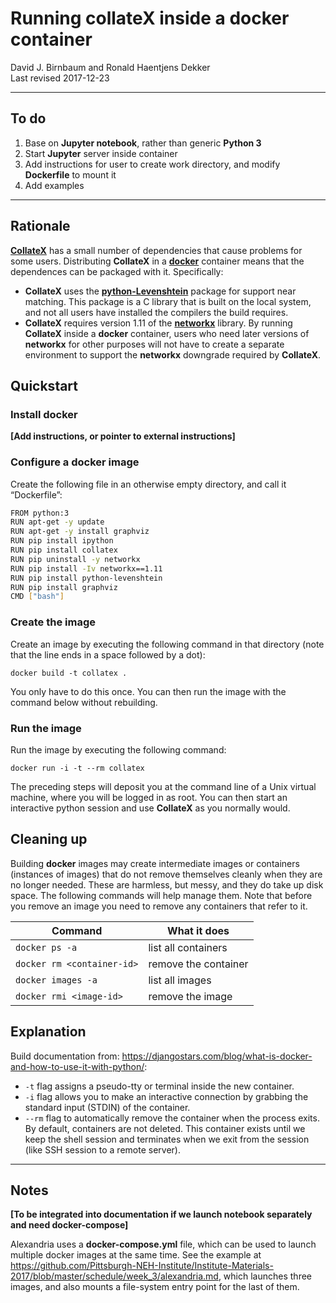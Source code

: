 # Running collateX inside a docker container

David J. Birnbaum and Ronald Haentjens Dekker  
Last revised 2017-12-23

----
## To do

1. Base on **Jupyter notebook**, rather than generic **Python 3**
2. Start **Jupyter** server inside container
3. Add instructions for user to create work directory, and modify **Dockerfile** to mount it
4. Add examples

----


## Rationale

[**CollateX**](https://pypi.python.org/pypi/collatex) has a small number of dependencies that cause problems for some users. Distributing **CollateX** in a [**docker**](https://www.docker.com/) container means that the dependences can be packaged with it. Specifically:

* **CollateX** uses the [**python-Levenshtein**](https://pypi.python.org/pypi/python-Levenshtein) package for support near matching. This package is a C library that is built on the local system, and not all users have installed the compilers the build requires.
* **CollateX** requires version 1.11 of the [**networkx**](https://pypi.python.org/pypi/networkx) library. By running **CollateX** inside a **docker** container, users who need later versions of **networkx** for other purposes will not have to create a separate environment to support the **networkx** downgrade required by **CollateX**.

## Quickstart

### Install docker

**[Add instructions, or pointer to external instructions]**

### Configure a docker image

Create the following file in an otherwise empty directory, and call it “Dockerfile”:

```bash
FROM python:3
RUN apt-get -y update
RUN apt-get -y install graphviz
RUN pip install ipython
RUN pip install collatex
RUN pip uninstall -y networkx
RUN pip install -Iv networkx==1.11
RUN pip install python-levenshtein
RUN pip install graphviz
CMD ["bash"]
```

### Create the image

Create an image by executing the following command in that directory (note that the line ends in a space followed by a dot):

```
docker build -t collatex .
```

You only have to do this once. You can then run the image with the command below without rebuilding.

### Run the image

Run the image by executing the following command:

```
docker run -i -t --rm collatex
```

The preceding steps will deposit you at the command line of a Unix virtual machine, where you will be logged in as root. You can then start an interactive python session and use **CollateX** as you normally would.

## Cleaning up

Building **docker** images may create intermediate images or containers (instances of images) that do not remove themselves cleanly when they are no longer needed. These are harmless, but messy, and they do take up disk space. The following commands will help manage them. Note that before you remove an image you need to remove any containers that refer to it.

Command | What it does 
---- | ----
`docker ps -a` | list all containers 
`docker rm <container-id>` | remove the container
`docker images -a` | list all images
`docker rmi <image-id>` | remove the image

## Explanation

Build documentation from: <https://djangostars.com/blog/what-is-docker-and-how-to-use-it-with-python/>:

* `-t` flag assigns a pseudo-tty or terminal inside the new container.
* `-i` flag allows you to make an interactive connection by grabbing the standard input (STDIN) of the container.
* `--rm` flag to automatically remove the container when the process exits. By default, containers are not deleted. This container exists until we keep the shell session and terminates when we exit from the session (like SSH session to a remote server).

----

## Notes

**[To be integrated into documentation if we launch notebook separately and need docker-compose]**
 
Alexandria uses a **docker-compose.yml** file, which can be used to launch multiple docker images at the same time. See the example at <https://github.com/Pittsburgh-NEH-Institute/Institute-Materials-2017/blob/master/schedule/week_3/alexandria.md>, which launches three images, and also mounts a file-system entry point for the last of them.
